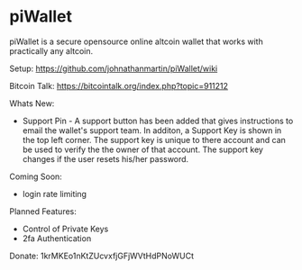piWallet
========

piWallet is a secure opensource online altcoin wallet that works with practically any altcoin.

Setup: https://github.com/johnathanmartin/piWallet/wiki

Bitcoin Talk: https://bitcointalk.org/index.php?topic=911212

Whats New:
- Support Pin - A support button has been added that gives instructions to email the wallet's support team. In additon, a Support Key is shown in the top left corner. The support key is unique to there account and can be used to verify the the owner of that account. The support key changes if the user resets his/her password.

Coming Soon:
- login rate limiting 


Planned Features:

- Control of Private Keys
- 2fa Authentication

Donate: 
1krMKEo1nKtZUcvxfjGFjWVtHdPNoWUCt

